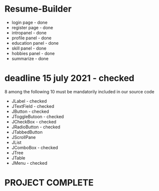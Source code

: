 # Resume-Builder

* login page - done
* register page - done
* intropanel - done
* profile panel - done
* education panel - done
* skill panel - done
* hobbies panel - done
* summarize - done


# deadline 15 july 2021 - checked

8 among the following 10 must be mandatorily included in our source code
* JLabel - checked
* JTextField - checked
* JButton - checked
* JToggleButoon - checked
* JCheckBox - checked
* JRadioButton - checked
* JTabbedButton
* JScrollPane
* JList
* JComboBox - checked
* JTree
* JTable
* JMenu - checked

# PROJECT COMPLETE
